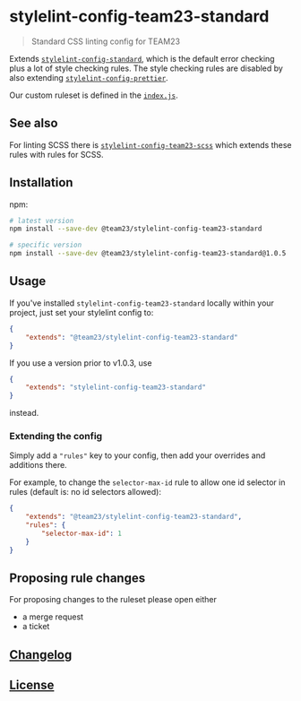 # stylelint-config-team23-standard

> Standard CSS linting config for TEAM23

Extends [`stylelint-config-standard`](https://github.com/stylelint/stylelint-config-standard), which is the default error checking plus a lot of style checking rules.
The style checking rules are disabled by also extending [`stylelint-config-prettier`](https://github.com/prettier/stylelint-config-prettier).

Our custom ruleset is defined in the [`index.js`](./index.js).

## See also

For linting SCSS there is [`stylelint-config-team23-scss`](https://github.com/team23/stylelint-config-team23-scss.git)
which extends these rules with rules for SCSS.

## Installation

npm:

```bash
# latest version
npm install --save-dev @team23/stylelint-config-team23-standard

# specific version
npm install --save-dev @team23/stylelint-config-team23-standard@1.0.5
```

## Usage

If you've installed `stylelint-config-team23-standard` locally within your project, just set your stylelint config to:

```json
{
    "extends": "@team23/stylelint-config-team23-standard"
}
```

If you use a version prior to v1.0.3, use

```json
{
    "extends": "stylelint-config-team23-standard"
}
```

instead.

### Extending the config

Simply add a `"rules"` key to your config, then add your overrides and additions there.

For example, to change the `selector-max-id` rule to allow one id selector in rules
(default is: no id selectors allowed):

```json
{
    "extends": "@team23/stylelint-config-team23-standard",
    "rules": {
        "selector-max-id": 1
    }
}
```

## Proposing rule changes

For proposing changes to the ruleset please open either

-   a merge request
-   a ticket

## [Changelog](CHANGELOG.md)

## [License](LICENSE)
